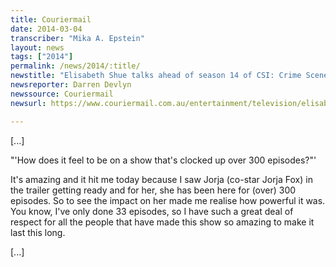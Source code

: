 ```yaml
---
title: Couriermail
date: 2014-03-04
transcriber: "Mika A. Epstein"
layout: news
tags: ["2014"]
permalink: /news/2014/:title/
newstitle: "Elisabeth Shue talks ahead of season 14 of CSI: Crime Scene Investigation"
newsreporter: Darren Devlyn
newssource: Couriermail
newsurl: https://www.couriermail.com.au/entertainment/television/elisabeth-shue-talks-ahead-of-season-14-of-csi-crime-scene-investigation/story-fnihmoiz-1226845061147

---
```


[...]

"'How does it feel to be on a show that's clocked up over 300 episodes?"'

It's amazing and it hit me today because I saw Jorja (co-star Jorja Fox) in the trailer getting ready and for her, she has been here for (over) 300 episodes. So to see the impact on her made me realise how powerful it was. You know, I've only done 33 episodes, so I have such a great deal of respect for all the people that have made this show so amazing to make it last this long.

[...]
